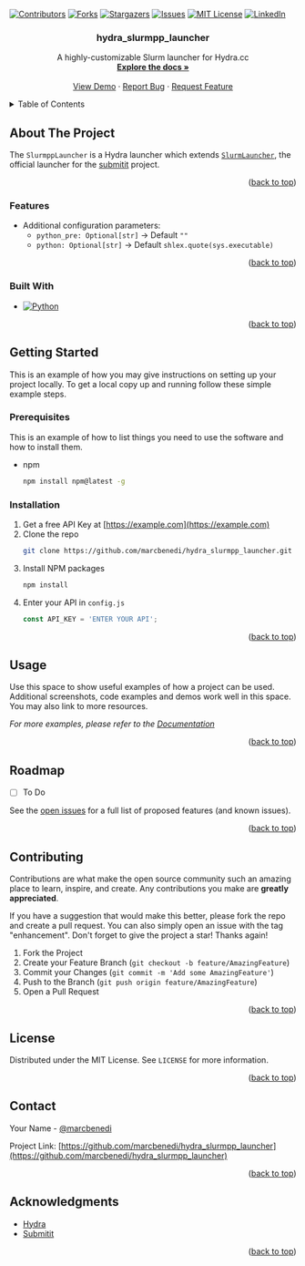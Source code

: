 
<!-- Improved compatibility of back to top link: See: https://github.com/othneildrew/Best-README-Template/pull/73 -->

<a name="readme-top"></a>

<!--
*** Thanks for checking out the Best-README-Template. If you have a suggestion
*** that would make this better, please fork the repo and create a pull request
*** or simply open an issue with the tag "enhancement".
*** Don't forget to give the project a star!
*** Thanks again! Now go create something AMAZING! :D
-->

<!-- PROJECT SHIELDS -->
<!--
*** I'm using markdown "reference style" links for readability.
*** Reference links are enclosed in brackets [ ] instead of parentheses ( ).
*** See the bottom of this document for the declaration of the reference variables
*** for contributors-url, forks-url, etc. This is an optional, concise syntax you may use.
*** https://www.markdownguide.org/basic-syntax/#reference-style-links
-->

[![Contributors][contributors-shield]][contributors-url]
[![Forks][forks-shield]][forks-url]
[![Stargazers][stars-shield]][stars-url]
[![Issues][issues-shield]][issues-url]
[![MIT License][license-shield]][license-url]
[![LinkedIn][linkedin-shield]][linkedin-url]

<!-- PROJECT LOGO -->
<!--
<br />
<div align="center">
  <a href="https://github.com/marcbenedi/hydra_slurmpp_launcher">
    <img src="images/logo.png" alt="Logo" width="80" height="80">
  </a>
-->

<h3 align="center">hydra_slurmpp_launcher</h3>

  <p align="center">
    A highly-customizable Slurm launcher for Hydra.cc
    <br />
    <a href="https://github.com/marcbenedi/hydra_slurmpp_launcher"><strong>Explore the docs »</strong></a>
    <br />
    <br />
    <a href="https://github.com/marcbenedi/hydra_slurmpp_launcher">View Demo</a>
    ·
    <a href="https://github.com/marcbenedi/hydra_slurmpp_launcher/issues">Report Bug</a>
    ·
    <a href="https://github.com/marcbenedi/hydra_slurmpp_launcher/issues">Request Feature</a>
  </p>
</div>

<!-- TABLE OF CONTENTS -->
<details>
  <summary>Table of Contents</summary>
  <ol>
    <li>
      <a href="#about-the-project">About The Project</a>
      <ul>
        <li><a href="#features">Features</a></li>
        <li><a href="#built-with">Built With</a></li>
      </ul>
    </li>
    <li>
      <a href="#getting-started">Getting Started</a>
      <ul>
        <li><a href="#prerequisites">Prerequisites</a></li>
        <li><a href="#installation">Installation</a></li>
      </ul>
    </li>
    <li><a href="#usage">Usage</a></li>
    <li><a href="#roadmap">Roadmap</a></li>
    <li><a href="#contributing">Contributing</a></li>
    <li><a href="#license">License</a></li>
    <li><a href="#contact">Contact</a></li>
    <li><a href="#acknowledgments">Acknowledgments</a></li>
  </ol>
</details>

<!-- ABOUT THE PROJECT -->

## About The Project

<!-- [![Product Name Screen Shot][product-screenshot]](https://example.com) -->

The `SlurmppLauncher` is a Hydra launcher which extends [`SlurmLauncher`](https://github.com/facebookresearch/hydra/tree/main/plugins/hydra_submitit_launcher/hydra_plugins/hydra_submitit_launcher), the official launcher for the [submitit](https://github.com/facebookincubator/submitit) project.

<p align="right">(<a href="#readme-top">back to top</a>)</p>

### Features

- Additional configuration parameters:
	- `python_pre: Optional[str]` -> Default `""`
	- `python: Optional[str]` -> Default `shlex.quote(sys.executable)`

<p align="right">(<a href="#readme-top">back to top</a>)</p>

### Built With

- [![Python][Python.org]][Python-url]

<p align="right">(<a href="#readme-top">back to top</a>)</p>

<!-- GETTING STARTED -->

## Getting Started

This is an example of how you may give instructions on setting up your project locally.
To get a local copy up and running follow these simple example steps.

### Prerequisites

This is an example of how to list things you need to use the software and how to install them.

- npm
  ```sh
  npm install npm@latest -g
  ```

### Installation

1. Get a free API Key at [https://example.com](https://example.com)
2. Clone the repo
   ```sh
   git clone https://github.com/marcbenedi/hydra_slurmpp_launcher.git
   ```
3. Install NPM packages
   ```sh
   npm install
   ```
4. Enter your API in `config.js`
   ```js
   const API_KEY = 'ENTER YOUR API';
   ```

<p align="right">(<a href="#readme-top">back to top</a>)</p>

<!-- USAGE EXAMPLES -->

## Usage

Use this space to show useful examples of how a project can be used. Additional screenshots, code examples and demos work well in this space. You may also link to more resources.

_For more examples, please refer to the [Documentation](https://github.com/marcbenedi/hydra_slurmpp_launcher)_

<p align="right">(<a href="#readme-top">back to top</a>)</p>

<!-- ROADMAP -->

## Roadmap

- [ ] To Do

See the [open issues](https://github.com/marcbenedi/hydra_slurmpp_launcher/issues) for a full list of proposed features (and known issues).

<p align="right">(<a href="#readme-top">back to top</a>)</p>

<!-- CONTRIBUTING -->

## Contributing

Contributions are what make the open source community such an amazing place to learn, inspire, and create. Any contributions you make are **greatly appreciated**.

If you have a suggestion that would make this better, please fork the repo and create a pull request. You can also simply open an issue with the tag "enhancement".
Don't forget to give the project a star! Thanks again!

1. Fork the Project
2. Create your Feature Branch (`git checkout -b feature/AmazingFeature`)
3. Commit your Changes (`git commit -m 'Add some AmazingFeature'`)
4. Push to the Branch (`git push origin feature/AmazingFeature`)
5. Open a Pull Request

<p align="right">(<a href="#readme-top">back to top</a>)</p>

<!-- LICENSE -->

## License

Distributed under the MIT License. See `LICENSE` for more information.

<p align="right">(<a href="#readme-top">back to top</a>)</p>

<!-- CONTACT -->

## Contact

Your Name - [@marcbenedi](https://twitter.com/marcbenedi) 

Project Link: [https://github.com/marcbenedi/hydra_slurmpp_launcher](https://github.com/marcbenedi/hydra_slurmpp_launcher)

<p align="right">(<a href="#readme-top">back to top</a>)</p>

<!-- ACKNOWLEDGMENTS -->

## Acknowledgments

- [Hydra](https://hydra.cc/)
- [Submitit](https://github.com/facebookincubator/submitit)

<p align="right">(<a href="#readme-top">back to top</a>)</p>

<!-- MARKDOWN LINKS & IMAGES -->
<!-- https://www.markdownguide.org/basic-syntax/#reference-style-links -->

[contributors-shield]: https://img.shields.io/github/contributors/marcbenedi/hydra_slurmpp_launcher.svg?style=for-the-badge
[contributors-url]: https://github.com/marcbenedi/hydra_slurmpp_launcher/graphs/contributors
[forks-shield]: https://img.shields.io/github/forks/marcbenedi/hydra_slurmpp_launcher.svg?style=for-the-badge
[forks-url]: https://github.com/marcbenedi/hydra_slurmpp_launcher/network/members
[stars-shield]: https://img.shields.io/github/stars/marcbenedi/hydra_slurmpp_launcher.svg?style=for-the-badge
[stars-url]: https://github.com/marcbenedi/hydra_slurmpp_launcher/stargazers
[issues-shield]: https://img.shields.io/github/issues/marcbenedi/hydra_slurmpp_launcher.svg?style=for-the-badge
[issues-url]: https://github.com/marcbenedi/hydra_slurmpp_launcher/issues
[license-shield]: https://img.shields.io/github/license/marcbenedi/hydra_slurmpp_launcher.svg?style=for-the-badge
[license-url]: https://github.com/marcbenedi/hydra_slurmpp_launcher/blob/main/LICENSE
[linkedin-shield]: https://img.shields.io/badge/-LinkedIn-black.svg?style=for-the-badge&logo=linkedin&colorB=555
[linkedin-url]: https://linkedin.com/in/marcbenedi
[product-screenshot]: images/screenshot.png
[Python.org]: https://img.shields.io/badge/Python-FF2D20?style=for-the-badge&logo=python&logoColor=white
[Python-url]: https://python.org
